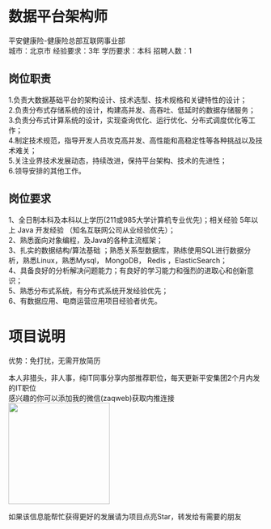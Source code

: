 # 数据平台架构师
平安健康险-健康险总部互联网事业部  
城市：北京市 经验要求：3年 学历要求：本科  招聘人数：1

## 岗位职责
1.负责大数据基础平台的架构设计、技术选型、技术规格和关键特性的设计；   
2.负责分布式存储系统的设计，构建高并发、高吞吐、低延时的数据存储服务；   
3.负责分布式计算系统的设计，实现查询优化、运行优化、分布式调度优化等工作；   
4.制定技术规范，指导开发人员攻克高并发、高性能和高稳定性等各种挑战以及技术难关；   
5.关注业界技术发展动态，持续改进，保持平台架构、技术的先进性；   
6.领导安排的其他工作。

## 岗位要求
1、全日制本科及本科以上学历(211或985大学计算机专业优先)；相关经验 5年以上 Java 开发经验 （知名互联网公司从业经验优先）；   
2、熟悉面向对象编程，及Java的各种主流框架；   
3、扎实的数据结构/算法基础 ；熟悉关系型数据库，熟练使用SQL进行数据分析，熟悉Linux，熟悉Mysql， MongoDB， Redis ，ElasticSearch；   
4、具备良好的分析解决问题能力；有良好的学习能力和强烈的进取心和创新意识；   
5、熟悉分布式系统，有分布式系统开发经验优先；   
6、有数据应用、电商运营应用项目经验者优先。

# 项目说明

优势：免打扰，无需开放简历

本人非猎头，非人事，纯IT同事分享内部推荐职位，每天更新平安集团2个月内发的IT职位  
感兴趣的你可以添加我的微信(zaqweb)获取内推连接  
<img src="https://github.com/zaqweb/PA-IT-JOBS/blob/master/WechatICode.jpeg"  height="200" width="200">

如果该信息能帮忙获得更好的发展请为项目点亮Star，转发给有需要的朋友





